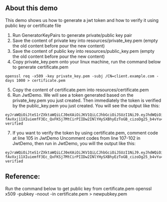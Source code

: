 About this demo
------------------------------
This demo shows us how to generate a jwt token and how to verify it using public key or certificate file </br>
1. Run GeneratorKeyPairs to generate private/public key pair
2. Save the content of private key into resources/private_key.pem (empty the old content before pour the new content)
3. Save the content of public key into resources/public_key.pem (empty the old content before pour the new content)
4. Copy private_key.pem onto your linux machine, run the command below to generate certificate.pem
```aidl
openssl req -x509 -key private_key.pem -subj /CN=client.example.com -days 1000 > certificate.pem
```
5. Copy the content of certificate.pem into resources/certificate.pem
6. Run JwtDemo. We will see a token generated based on the private_key.pem you just created. 
   Then immediately the token is verified by the public_key.pem you just created. You will see the output like this:
```aidl
eyJraWQiOiJteS1rZXktaWQiLCJ0eXAiOiJKV1QiLCJhbGciOiJSUzI1NiJ9.eyJhdWQiOiJzb21lLUF1ZGllbmNlIn0.CiIgtFYilC1yF7cXlnlzIdMzVJQrWxUKyJCIlRD_uAaySrsAjW5_N1GWi8SJJJ6dqrCWwQB_gUf8IJoLCclBGFq2SfcMg_mD6Uo0mWm0qeMGxeUFknKbh3H2FyXSOUdAi8YUaZ2EWuNPdWpx1cYr2kBjSVzEf9cg1YoTKDAh7DU_jdLFvsGQ9ft34GtcTR0BJexvldbJbVmzMzN5-fAvXxj11XIuiemfF3Ec_QxFKSj7MtCirPIIDw2INlYHySXBhyEzToGB_cizoDg25_b4vYu4kKRQImDc2hveAJqE7NzepPZrq0HOjIYVAAJxq0_rFOutjeemWAijyO7QWHAPPQ
verified
```
7. If you want to verify the token by using certificate.pem, comment code at line 105 in JwtDemo
   Uncomment codes from line 107-102 in JwtDemo, then run in JwtDemo, you will the output like this:
```aidl
eyJraWQiOiJteS1rZXktaWQiLCJ0eXAiOiJKV1QiLCJhbGciOiJSUzI1NiJ9.eyJhdWQiOiJzb21lLUF1ZGllbmNlIn0.CiIgtFYilC1yF7cXlnlzIdMzVJQrWxUKyJCIlRD_uAaySrsAjW5_N1GWi8SJJJ6dqrCWwQB_gUf8IJoLCclBGFq2SfcMg_mD6Uo0mWm0qeMGxeUFknKbh3H2FyXSOUdAi8YUaZ2EWuNPdWpx1cYr2kBjSVzEf9cg1YoTKDAh7DU_jdLFvsGQ9ft34GtcTR0BJexvldbJbVmzMzN5-fAvXxj11XIuiemfF3Ec_QxFKSj7MtCirPIIDw2INlYHySXBhyEzToGB_cizoDg25_b4vYu4kKRQImDc2hveAJqE7NzepPZrq0HOjIYVAAJxq0_rFOutjeemWAijyO7QWHAPPQ
verified
```


Reference:
------------
Run the command below to get public key from certificate.pem
openssl x509 -pubkey -noout -in certificate.pem  > newpubkey.pem
